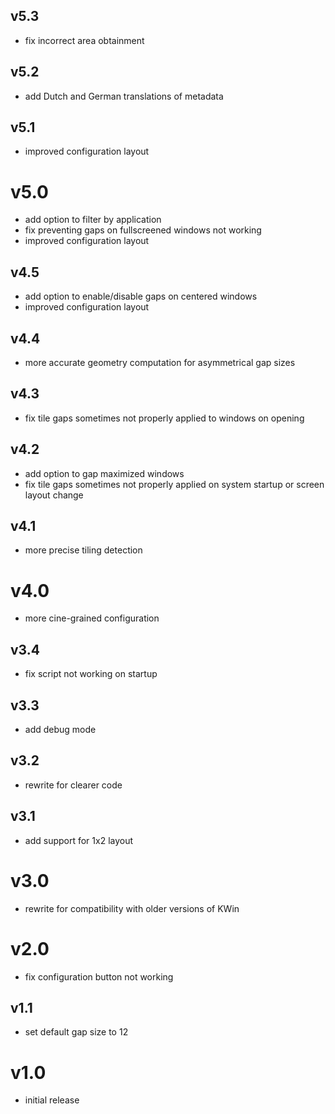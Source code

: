 ## v5.3

- fix incorrect area obtainment

## v5.2

- add Dutch and German translations of metadata

## v5.1

- improved configuration layout

# v5.0

- add option to filter by application
- fix preventing gaps on fullscreened windows not working
- improved configuration layout

## v4.5

- add option to enable/disable gaps on centered windows
- improved configuration layout

## v4.4

- more accurate geometry computation for asymmetrical gap sizes

## v4.3

- fix tile gaps sometimes not properly applied to windows on opening

## v4.2

- add option to gap maximized windows
- fix tile gaps sometimes not properly applied on system startup or screen layout change

## v4.1

- more precise tiling detection

# v4.0

- more cine-grained configuration

## v3.4

- fix script not working on startup

## v3.3

- add debug mode

## v3.2

- rewrite for clearer code

## v3.1

- add support for 1x2 layout

# v3.0

- rewrite for compatibility with older versions of KWin

# v2.0

- fix configuration button not working

## v1.1

- set default gap size to 12

# v1.0

- initial release